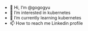 - 👋 Hi, I’m @gogogyu
- 👀 I’m interested in kubernetes
- 🌱 I’m currently learning kubernetes
- 📫 How to reach me Linkedin profile

<!---
gogogyu/gogogyu is a ✨ special ✨ repository because its `README.md` (this file) appears on your GitHub profile.
You can click the Preview link to take a look at your changes.
--->

